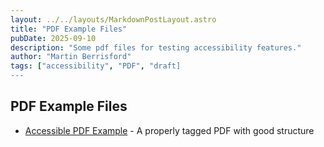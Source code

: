 ```yaml
---
layout: ../../layouts/MarkdownPostLayout.astro
title: "PDF Example Files"
pubDate: 2025-09-10
description: "Some pdf files for testing accessibility features."
author: "Martin Berrisford"
tags: ["accessibility", "PDF", "draft]
---
```


## PDF Example Files

- [Accessible PDF Example](/PDFUA-Ref-2-03_AcademicAbstract.pdf) - A properly tagged PDF with good structure
